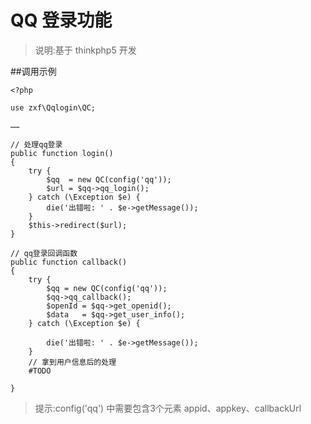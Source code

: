 # QQ 登录功能

>说明:基于 thinkphp5 开发

##调用示例

    <?php

	use zxf\Qqlogin\QC;

	……

	// 处理qq登录
    public function login()
    {
        try {
            $qq  = new QC(config('qq'));
            $url = $qq->qq_login();
        } catch (\Exception $e) {
            die('出错啦: ' . $e->getMessage());
        }
        $this->redirect($url);
    }

    // qq登录回调函数
    public function callback()
    {
        try {
            $qq = new QC(config('qq'));
            $qq->qq_callback();
            $openId = $qq->get_openid();
            $data   = $qq->get_user_info();
        } catch (\Exception $e) {

            die('出错啦: ' . $e->getMessage());
        }
        // 拿到用户信息后的处理
        #TODO
        
    }

>提示:config('qq') 中需要包含3个元素 appid、appkey、callbackUrl